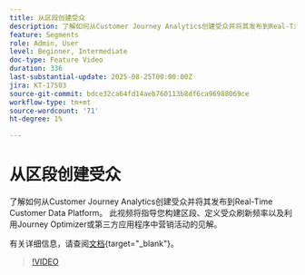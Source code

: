 ```yaml
---
title: 从区段创建受众
description: 了解如何从Customer Journey Analytics创建受众并将其发布到Real-Time Customer Data Platform。
feature: Segments
role: Admin, User
level: Beginner, Intermediate
doc-type: Feature Video
duration: 336
last-substantial-update: 2025-08-25T00:00:00Z
jira: KT-17503
source-git-commit: bdce32ca64fd14aeb760113b8df6ca96988069ce
workflow-type: tm+mt
source-wordcount: '71'
ht-degree: 1%

---
```


# 从区段创建受众

了解如何从Customer Journey Analytics创建受众并将其发布到Real-Time Customer Data Platform。 此视频将指导您构建区段、定义受众刷新频率以及利用Journey Optimizer或第三方应用程序中营销活动的见解。

有关详细信息，请查阅[文档](https://experienceleague.adobe.com/zh-hans/docs/analytics-platform/using/cja-components/audiences/publish){target="_blank"}。

>[!VIDEO](https://video.tv.adobe.com/v/3471273/?learn=on)
